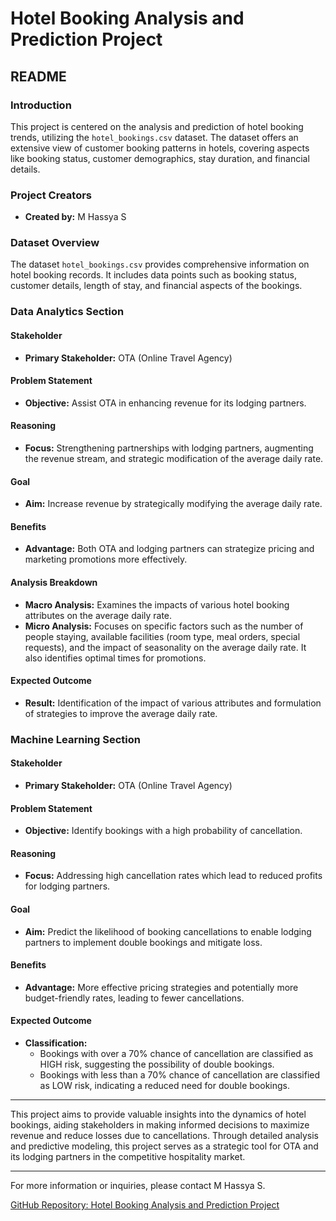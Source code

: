 # Hotel Booking Analysis and Prediction Project

## README

### Introduction
This project is centered on the analysis and prediction of hotel booking trends, utilizing the `hotel_bookings.csv` dataset. The dataset offers an extensive view of customer booking patterns in hotels, covering aspects like booking status, customer demographics, stay duration, and financial details.

### Project Creators
- **Created by:** M Hassya S

### Dataset Overview
The dataset `hotel_bookings.csv` provides comprehensive information on hotel booking records. It includes data points such as booking status, customer details, length of stay, and financial aspects of the bookings.

### Data Analytics Section

#### Stakeholder
- **Primary Stakeholder:** OTA (Online Travel Agency)

#### Problem Statement
- **Objective:** Assist OTA in enhancing revenue for its lodging partners.

#### Reasoning
- **Focus:** Strengthening partnerships with lodging partners, augmenting the revenue stream, and strategic modification of the average daily rate.

#### Goal
- **Aim:** Increase revenue by strategically modifying the average daily rate.

#### Benefits
- **Advantage:** Both OTA and lodging partners can strategize pricing and marketing promotions more effectively.

#### Analysis Breakdown
- **Macro Analysis:** Examines the impacts of various hotel booking attributes on the average daily rate.
- **Micro Analysis:** Focuses on specific factors such as the number of people staying, available facilities (room type, meal orders, special requests), and the impact of seasonality on the average daily rate. It also identifies optimal times for promotions.

#### Expected Outcome
- **Result:** Identification of the impact of various attributes and formulation of strategies to improve the average daily rate.

### Machine Learning Section

#### Stakeholder
- **Primary Stakeholder:** OTA (Online Travel Agency)

#### Problem Statement
- **Objective:** Identify bookings with a high probability of cancellation.

#### Reasoning
- **Focus:** Addressing high cancellation rates which lead to reduced profits for lodging partners.

#### Goal
- **Aim:** Predict the likelihood of booking cancellations to enable lodging partners to implement double bookings and mitigate loss.

#### Benefits
- **Advantage:** More effective pricing strategies and potentially more budget-friendly rates, leading to fewer cancellations.

#### Expected Outcome
- **Classification:** 
  - Bookings with over a 70% chance of cancellation are classified as HIGH risk, suggesting the possibility of double bookings.
  - Bookings with less than a 70% chance of cancellation are classified as LOW risk, indicating a reduced need for double bookings.

---

This project aims to provide valuable insights into the dynamics of hotel bookings, aiding stakeholders in making informed decisions to maximize revenue and reduce losses due to cancellations. Through detailed analysis and predictive modeling, this project serves as a strategic tool for OTA and its lodging partners in the competitive hospitality market.

---

For more information or inquiries, please contact M Hassya S.

[GitHub Repository: Hotel Booking Analysis and Prediction Project](https://github.com/your-github-username/hotel-booking-project)